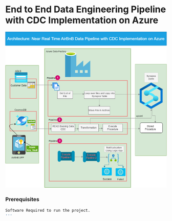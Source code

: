 # End to End Data Engineering Pipeline with CDC Implementation on Azure
![airbnbpic!](AirBnBApp3.png)
### Prerequisites
```bash
Software Required to run the project. 
'''